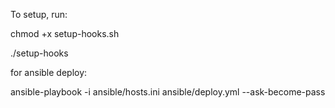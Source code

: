 To setup, run:

chmod +x setup-hooks.sh

./setup-hooks

for ansible deploy:

ansible-playbook -i ansible/hosts.ini ansible/deploy.yml --ask-become-pass
